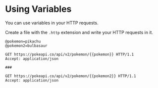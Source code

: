 # Using Variables

You can use variables in your HTTP requests.

Create a file with the `.http` extension and write your HTTP requests in it.

```http title="examples.http"
@pokemon=pikachu
@pokemon2=bulbasaur

GET https://pokeapi.co/api/v2/pokemon/{{pokemon}} HTTP/1.1
Accept: application/json

###

GET https://pokeapi.co/api/v2/pokemon/{{pokemon2}} HTTP/1.1
Accept: application/json
```
